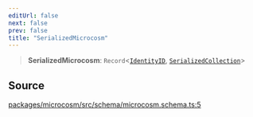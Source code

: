 ```yaml
---
editUrl: false
next: false
prev: false
title: "SerializedMicrocosm"
---
```


> **SerializedMicrocosm**: `Record`\<[`IdentityID`](IdentityID.md), [`SerializedCollection`](SerializedCollection.md)\>

## Source

[packages/microcosm/src/schema/microcosm.schema.ts:5](https://github.com/nodenogg-in/alpha-p2p/blob/d3c0d0ee190bdee84f8272463e9c5efc8c84f42d/packages/microcosm/src/schema/microcosm.schema.ts#L5)
